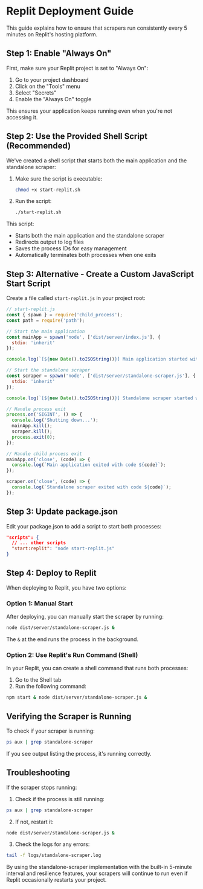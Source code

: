 # Replit Deployment Guide

This guide explains how to ensure that scrapers run consistently every 5 minutes on Replit's hosting platform.

## Step 1: Enable "Always On"

First, make sure your Replit project is set to "Always On":

1. Go to your project dashboard
2. Click on the "Tools" menu
3. Select "Secrets"
4. Enable the "Always On" toggle

This ensures your application keeps running even when you're not accessing it.

## Step 2: Use the Provided Shell Script (Recommended)

We've created a shell script that starts both the main application and the standalone scraper:

1. Make sure the script is executable:
   ```bash
   chmod +x start-replit.sh
   ```

2. Run the script:
   ```bash
   ./start-replit.sh
   ```

This script:
- Starts both the main application and the standalone scraper
- Redirects output to log files
- Saves the process IDs for easy management
- Automatically terminates both processes when one exits

## Step 3: Alternative - Create a Custom JavaScript Start Script

Create a file called `start-replit.js` in your project root:

```javascript
// start-replit.js
const { spawn } = require('child_process');
const path = require('path');

// Start the main application
const mainApp = spawn('node', ['dist/server/index.js'], {
  stdio: 'inherit'
});

console.log(`[${new Date().toISOString()}] Main application started with PID: ${mainApp.pid}`);

// Start the standalone scraper
const scraper = spawn('node', ['dist/server/standalone-scraper.js'], {
  stdio: 'inherit'
});

console.log(`[${new Date().toISOString()}] Standalone scraper started with PID: ${scraper.pid}`);

// Handle process exit
process.on('SIGINT', () => {
  console.log('Shutting down...');
  mainApp.kill();
  scraper.kill();
  process.exit(0);
});

// Handle child process exit
mainApp.on('close', (code) => {
  console.log(`Main application exited with code ${code}`);
});

scraper.on('close', (code) => {
  console.log(`Standalone scraper exited with code ${code}`);
});
```

## Step 3: Update package.json

Edit your package.json to add a script to start both processes:

```json
"scripts": {
  // ... other scripts
  "start:replit": "node start-replit.js"
}
```

## Step 4: Deploy to Replit

When deploying to Replit, you have two options:

### Option 1: Manual Start

After deploying, you can manually start the scraper by running:

```bash
node dist/server/standalone-scraper.js &
```

The `&` at the end runs the process in the background.

### Option 2: Use Replit's Run Command (Shell)

In your Replit, you can create a shell command that runs both processes:

1. Go to the Shell tab
2. Run the following command:
```bash
npm start & node dist/server/standalone-scraper.js &
```

## Verifying the Scraper is Running

To check if your scraper is running:

```bash
ps aux | grep standalone-scraper
```

If you see output listing the process, it's running correctly.

## Troubleshooting

If the scraper stops running:

1. Check if the process is still running:
```bash
ps aux | grep standalone-scraper
```

2. If not, restart it:
```bash
node dist/server/standalone-scraper.js &
```

3. Check the logs for any errors:
```bash
tail -f logs/standalone-scraper.log
```

By using the standalone-scraper implementation with the built-in 5-minute interval and resilience features, your scrapers will continue to run even if Replit occasionally restarts your project.